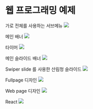 # 웹 프로그래밍 예제

가로 전체를 사용하는 서브메뉴 
<a href = "https://kimgyeonghyun.github.io/study_html/05_17_ex/html/ex.html" target="_blank">
<img src="https://img.shields.io/badge/Submenu-ff0000">
</a>

메인 배너 
<a href = "https://kimgyeonghyun.github.io/study_html/05_19_welcome/html/ex.html" target="_blank">
<img src="https://img.shields.io/badge/MainBanner-0000ff">
</a>

타이머 
<a href = "https://kimgyeonghyun.github.io/study_html/07_03_timer/html/ex.html" target="_blank">
<img src="https://img.shields.io/badge/Timer-fd4659">
</a>

메인 슬라이드 배너 
<a href = "https://kimgyeonghyun.github.io/study_html/07_12_spin_ex/html/ex.html" target="_blank">
<img src="https://img.shields.io/badge/SlideBanner-ffab0f">
</a>

Swiper slide 를 사용한 산림청 슬라이드 
<a href = "https://kimgyeonghyun.github.io/study_html/07_25_swiper_ex/html/ex.html" target="_blank">
<img src="https://img.shields.io/badge/SwiperSlide-9dbcd4">
</a>

Fullpage 디자인
<a href = "https://kimgyeonghyun.github.io/study_html/07_27_fullpage_ex/html/index.html" target="_blank">
<img src="https://img.shields.io/badge/FullPage-32bf84">
</a>

Web page 디자인 
<a href = "https://kimgyeonghyun.github.io/study_html/07_31_web_page/html/" target="_blank">
<img src="https://img.shields.io/badge/WebPage-00ff00">
</a>

React 
<a href = "https://kimgyeonghyun.github.io/study_html/study_react/build/" target="_blank">
<img src="https://img.shields.io/badge/React-02066f">
</a>